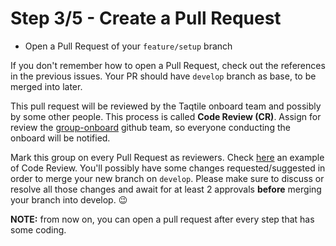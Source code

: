 # Step 3/5 - Create a Pull Request

- Open a Pull Request of your `feature/setup` branch

If you don't remember how to open a Pull Request, check out the references in the previous issues. Your PR should have `develop` branch as base, to be merged into later.

This pull request will be reviewed by the Taqtile onboard team and possibly by some other people. This process is called **Code Review (CR)**. Assign for review the [group-onboard](https://github.com/orgs/indigotech/teams/group-onboard) github team, so everyone conducting the onboard will be notified.

Mark this group on every Pull Request as reviewers. Check [here](https://github.com/indigotech/taq-github-bot/pull/64) an example of Code Review. You'll possibly have some changes requested/suggested in order to merge your new branch on `develop`. Please make sure to discuss or resolve all those changes and await for at least 2 approvals **before** merging your branch into develop. 😉

**NOTE:** from now on, you can open a pull request after every step that has some coding.
